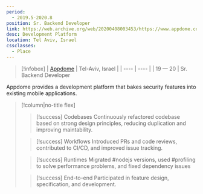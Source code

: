 ```yaml
---
period:
  - 2019.5-2020.8
position: Sr. Backend Developer
link: https://web.archive.org/web/20200408003453/https://www.appdome.com/
desc: Development Platform
location: Tel Aviv, Israel
cssclasses:
  - Place
---
```

> [!infobox]
> | [Appdome](https://web.archive.org/web/20200408003453/https://www.appdome.com/) | Tel-Aviv, Israel |
> | ---- | ---- |
> | 19 — 20 | Sr. Backend Developer

Appdome provides a development platform that bakes security features into existing mobile applications. 
> [!column|no-title flex]
> > [!success] Codebases
> > Continuously refactored codebase based on strong design principles, reducing duplication and improving maintability.
> 
> > [!success] Workflows
> > Introduced PRs and code reviews, contributed to CI/CD, and improved issue tracking.
> 
> >[!success] Runtimes
> > Migrated #nodejs versions, used #profiling to solve performance problems, and fixed dependency issues
> 
> > [!success] End-to-end
> > Participated in feature design, specification, and development.
> 



